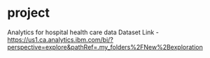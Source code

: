 # project
Analytics for hospital health care data
Dataset Link - https://us1.ca.analytics.ibm.com/bi/?perspective=explore&pathRef=.my_folders%2FNew%2Bexploration
